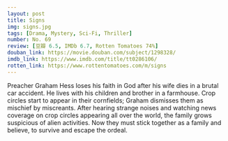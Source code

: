 ```yaml
---
layout: post 
title: Signs
img: signs.jpg
tags: [Drama, Mystery, Sci-Fi, Thriller]
number: No. 69
review: [豆瓣 6.5, IMDb 6.7, Rotten Tomatoes 74%]
douban_link: https://movie.douban.com/subject/1298328/
imdb_link: https://www.imdb.com/title/tt0286106/
rotten_link: https://www.rottentomatoes.com/m/signs
---
```


Preacher Graham Hess loses his faith in God after his wife dies in a brutal car accident. He lives with his children and brother in a farmhouse. Crop circles start to appear in their cornfields; Graham dismisses them as mischief by miscreants. After hearing strange noises and watching news coverage on crop circles appearing all over the world, the family grows suspicious of alien activities. Now they must stick together as a family and believe, to survive and escape the ordeal.
